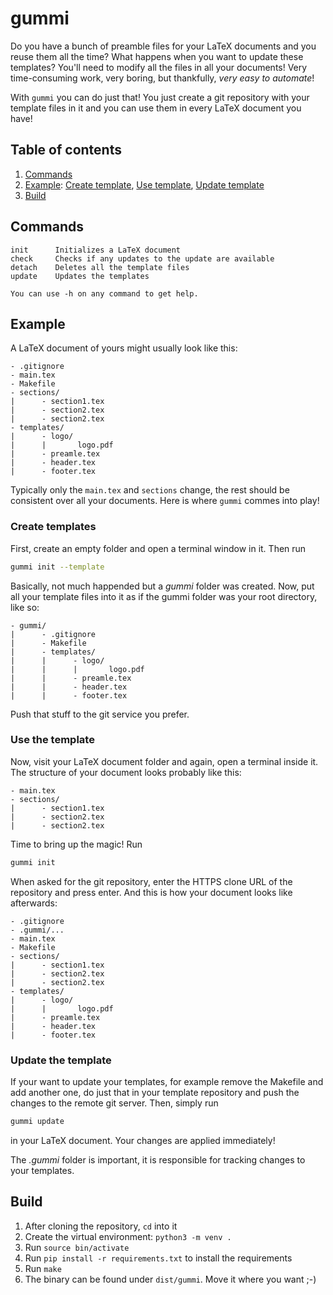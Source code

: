 # gummi

Do you have a bunch of preamble files for your LaTeX documents and you reuse them all the time? What happens when you want to update these templates? You'll need to modify all the files in all your documents! Very time-consuming work, very boring, but thankfully, *very easy to automate*!

With `gummi` you can do just that! You just create a git repository with your template files in it and you can use them in every LaTeX document you have!

## Table of contents
1. [Commands](#commands)
2. [Example](#example): [Create template](#create-template), [Use template](#use-the-template), [Update template](#update-the-template)
3. [Build](#build)

## Commands
```
init      Initializes a LaTeX document
check     Checks if any updates to the update are available
detach    Deletes all the template files
update    Updates the templates

You can use -h on any command to get help.
```

## Example
A LaTeX document of yours might usually look like this:
```
- .gitignore
- main.tex
- Makefile
- sections/
|      - section1.tex
|      - section2.tex
|      - section2.tex
- templates/
|      - logo/
|      |       logo.pdf
|      - preamle.tex
|      - header.tex
|      - footer.tex
```

Typically only the `main.tex` and `sections` change, the rest should be consistent over all your documents. Here is where `gummi` commes into play!

### Create templates
First, create an empty folder and open a terminal window in it. Then run
```bash
gummi init --template
```
Basically, not much happended but a _gummi_ folder was created. Now, put all your template files into it as if the gummi folder was your root directory, like so:
```
- gummi/
|      - .gitignore
|      - Makefile
|      - templates/
|      |      - logo/
|      |      |       logo.pdf
|      |      - preamle.tex
|      |      - header.tex
|      |      - footer.tex
```

Push that stuff to the git service you prefer.

### Use the template
Now, visit your LaTeX document folder and again, open a terminal inside it. The structure of your document looks probably like this:
```
- main.tex
- sections/
|      - section1.tex
|      - section2.tex
|      - section2.tex
```

Time to bring up the magic! Run
```bash
gummi init
```
When asked for the git repository, enter the HTTPS clone URL of the repository and press enter. And this is how your document looks like afterwards:
```
- .gitignore
- .gummi/...
- main.tex
- Makefile
- sections/
|      - section1.tex
|      - section2.tex
|      - section2.tex
- templates/
|      - logo/
|      |       logo.pdf
|      - preamle.tex
|      - header.tex
|      - footer.tex
```

### Update the template
If your want to update your templates, for example remove the Makefile and add another one, do just that in your template repository and push the changes to the remote git server. Then, simply run
```bash
gummi update
```
in your LaTeX document. Your changes are applied immediately!

The _.gummi_ folder is important, it is responsible for tracking changes to your templates.

## Build
1. After cloning the repository, `cd` into it
2. Create the virtual environment: `python3 -m venv .`
3. Run `source bin/activate`
4. Run `pip install -r requirements.txt` to install the requirements
5. Run `make`
6. The binary can be found under `dist/gummi`. Move it where you want ;-)
